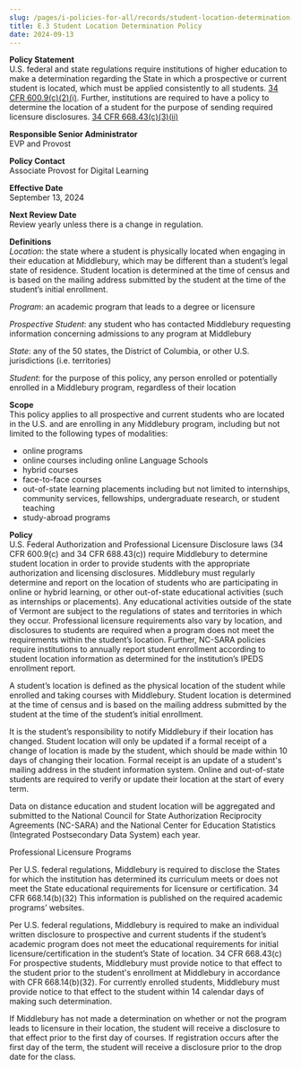 ```yaml
---
slug: /pages/i-policies-for-all/records/student-location-determination-policy
title: E.3 Student Location Determination Policy
date: 2024-09-13
---
```

**Policy Statement**  
U.S. federal and state regulations require institutions of higher education to make a determination regarding the State in which a prospective or current student is located, which must be applied consistently to all students. [34 CFR 600.9(c)(2)(i)](https://www.ecfr.gov/current/title-34/subtitle-B/chapter-VI/part-600/subpart-A/section-600.9#p-600.9\(c\)\(2\)\(i\)). Further, institutions are required to have a policy to determine the location of a student for the purpose of sending required licensure disclosures. [34 CFR 668.43(c)(3)(ii)](https://www.ecfr.gov/current/title-34/subtitle-B/chapter-VI/part-668/subpart-D/section-668.43)

**Responsible Senior Administrator**  
EVP and Provost

**Policy Contact**  
Associate Provost for Digital Learning

**Effective Date**  
September 13, 2024

**Next Review Date**  
Review yearly unless there is a change in regulation.

**Definitions**  
_Location_: the state where a student is physically located when engaging in their education at Middlebury, which may be different than a student’s legal state of residence. Student location is determined at the time of census and is based on the mailing address submitted by the student at the time of the student’s initial enrollment.

_Program_: an academic program that leads to a degree or licensure

_Prospective Student_: any student who has contacted Middlebury requesting information concerning admissions to any program at Middlebury

_State_: any of the 50 states, the District of Columbia, or other U.S. jurisdictions (i.e. territories)

_Student_: for the purpose of this policy, any person enrolled or potentially enrolled in a Middlebury program, regardless of their location

**Scope**  
This policy applies to all prospective and current students who are located in the U.S. and are enrolling in any Middlebury program, including but not limited to the following types of modalities:

*   online programs
*   online courses including online Language Schools
*   hybrid courses
*   face-to-face courses
*   out-of-state learning placements including but not limited to internships, community services, fellowships, undergraduate research, or student teaching
*   study-abroad programs

**Policy**  
U.S. Federal Authorization and Professional Licensure Disclosure laws (34 CFR 600.9(c) and 34 CFR 688.43(c)) require Middlebury to determine student location in order to provide students with the appropriate authorization and licensing disclosures. Middlebury must regularly determine and report on the location of students who are participating in online or hybrid learning, or other out-of-state educational activities (such as internships or placements). Any educational activities outside of the state of Vermont are subject to the regulations of states and territories in which they occur. Professional licensure requirements also vary by location, and disclosures to students are required when a program does not meet the requirements within the student’s location. Further, NC-SARA policies require institutions to annually report student enrollment according to student location information as determined for the institution’s IPEDS enrollment report.

A student’s location is defined as the physical location of the student while enrolled and taking courses with Middlebury. Student location is determined at the time of census and is based on the mailing address submitted by the student at the time of the student’s initial enrollment.

It is the student’s responsibility to notify Middlebury if their location has changed. Student location will only be updated if a formal receipt of a change of location is made by the student, which should be made within 10 days of changing their location. Formal receipt is an update of a student's mailing address in the student information system. Online and out-of-state students are required to verify or update their location at the start of every term.

Data on distance education and student location will be aggregated and submitted to the National Council for State Authorization Reciprocity Agreements (NC-SARA) and the National Center for Education Statistics (Integrated Postsecondary Data System) each year.

Professional Licensure Programs

Per U.S. federal regulations, Middlebury is required to disclose the States for which the institution has determined its curriculum meets or does not meet the State educational requirements for licensure or certification. 34 CFR 668.14(b)(32) This information is published on the required academic programs’ websites.

Per U.S. federal regulations, Middlebury is required to make an individual written disclosure to prospective and current students if the student’s academic program does not meet the educational requirements for initial licensure/certification in the student’s State of location. 34 CFR 668.43(c) For prospective students, Middlebury must provide notice to that effect to the student prior to the student's enrollment at Middlebury in accordance with CFR 668.14(b)(32). For currently enrolled students, Middlebury must provide notice to that effect to the student within 14 calendar days of making such determination.

If Middlebury has not made a determination on whether or not the program leads to licensure in their location, the student will receive a disclosure to that effect prior to the first day of courses. If registration occurs after the first day of the term, the student will receive a disclosure prior to the drop date for the class.
